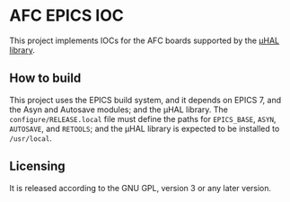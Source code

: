 # AFC EPICS IOC

This project implements IOCs for the AFC boards supported by the [μHAL
library](https://github.com/lnls-dig/uhal).

## How to build

This project uses the EPICS build system, and it depends on EPICS 7, and the
Asyn and Autosave modules; and the μHAL library. The `configure/RELEASE.local`
file must define the paths for `EPICS_BASE`, `ASYN`, `AUTOSAVE`, and `RETOOLS`;
and the μHAL library is expected to be installed to `/usr/local`.

## Licensing

It is released according to the GNU GPL, version 3 or any later version.
